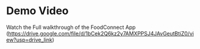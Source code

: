# Demo Video
Watch the Full walkthrough of the FoodConnect App (https://drive.google.com/file/d/1bCek2Q6kz2y7AMXPPSJ4JAvGeutBtiZ0/view?usp=drive_link)
